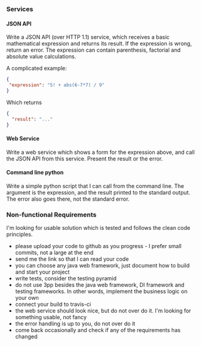### Services
####  JSON API
Write a JSON API (over HTTP 1.1) service, which receives a basic mathematical expression and returns its result. If the expression is wrong, return an error. The expression can contain parenthesis, factorial and absolute value calculations.

A complicated example:

````json
{
 "expression": "5! + abs(6-7*7) / 9"
}
````

Which returns

````json
{
  "result": "..."
}
````

#### Web Service
Write a web service which shows a form for the expression above, and call the JSON API from this service. Present the result or the error.

#### Command line python
Write a simple python script that I can call from the command line. The argument is the expression, and the result printed to the standard output. The error also goes there, not the standard error.

### Non-functional Requirements
I'm looking for usable solution which is tested and follows the clean code principles.

* please upload your code to github as you progress - I prefer small commits, not a large at the end
* send me the link so that I can read your code
* you can choose any java web framework, just document how to build and start your project
* write tests, consider the testing pyramid
* do not use 3pp besides the java web framework, DI framework and testing frameworks. In other words, implement the business logic on your own
* connect your build to travis-ci
* the web service should look nice, but do not over do it. I'm looking for something usable, not fancy
* the error handling is up to you, do not over do it
* come back occasionally and check if any of the requirements has changed
